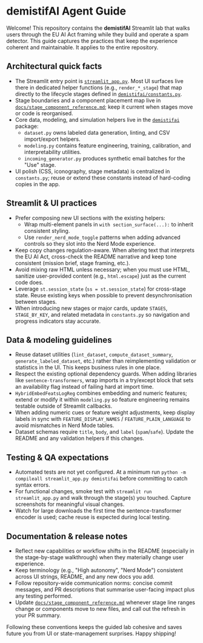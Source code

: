 # demistifAI Agent Guide

Welcome! This repository contains the **demistifAI** Streamlit lab that walks users through the EU AI Act framing while they build and operate a spam detector. This guide captures the practices that keep the experience coherent and maintainable. It applies to the entire repository.

## Architectural quick facts
- The Streamlit entry point is [`streamlit_app.py`](./streamlit_app.py). Most UI surfaces live there in dedicated helper functions (e.g., `render_*_stage`) that map directly to the lifecycle stages defined in [`demistifai/constants.py`](./demistifai/constants.py).
- Stage boundaries and a component placement map live in [`docs/stage_component_reference.md`](./docs/stage_component_reference.md); keep it current when stages move or code is reorganised.
- Core data, modeling, and simulation helpers live in the [`demistifai`](./demistifai) package:
  - `dataset.py` owns labeled data generation, linting, and CSV import/export helpers.
  - `modeling.py` contains feature engineering, training, calibration, and interpretability utilities.
  - `incoming_generator.py` produces synthetic email batches for the "Use" stage.
- UI polish (CSS, iconography, stage metadata) is centralized in `constants.py`; reuse or extend these constants instead of hard-coding copies in the app.

## Streamlit & UI practices
- Prefer composing new UI sections with the existing helpers:
  - Wrap multi-element panels in `with section_surface(...):` to inherit consistent styling.
  - Use `render_nerd_mode_toggle` patterns when adding advanced controls so they slot into the Nerd Mode experience.
- Keep copy changes regulation-aware. When altering text that interprets the EU AI Act, cross-check the README narrative and keep tone consistent (mission brief, stage framing, etc.).
- Avoid mixing raw HTML unless necessary; when you must use HTML, sanitize user-provided content (e.g., `html.escape`) just as the current code does.
- Leverage `st.session_state` (`ss = st.session_state`) for cross-stage state. Reuse existing keys when possible to prevent desynchronisation between stages.
- When introducing new stages or major cards, update `STAGES`, `STAGE_BY_KEY`, and related metadata in `constants.py` so navigation and progress indicators stay accurate.

## Data & modeling guidelines
- Reuse dataset utilities (`lint_dataset`, `compute_dataset_summary`, `generate_labeled_dataset`, etc.) rather than reimplementing validation or statistics in the UI. This keeps business rules in one place.
- Respect the existing optional dependency guards. When adding libraries like `sentence-transformers`, wrap imports in a try/except block that sets an availability flag instead of failing hard at import time.
- `HybridEmbedFeatsLogReg` combines embedding and numeric features; extend or modify it within `modeling.py` so feature engineering remains testable outside of Streamlit callbacks.
- When adding numeric cues or feature weight adjustments, keep display labels in sync with `FEATURE_DISPLAY_NAMES` / `FEATURE_PLAIN_LANGUAGE` to avoid mismatches in Nerd Mode tables.
- Dataset schemas require `title`, `body`, and `label` (`spam`/`safe`). Update the README and any validation helpers if this changes.

## Testing & QA expectations
- Automated tests are not yet configured. At a minimum run `python -m compileall streamlit_app.py demistifai` before committing to catch syntax errors.
- For functional changes, smoke test with `streamlit run streamlit_app.py` and walk through the stage(s) you touched. Capture screenshots for meaningful visual changes.
- Watch for large downloads the first time the sentence-transformer encoder is used; cache reuse is expected during local testing.

## Documentation & release notes
- Reflect new capabilities or workflow shifts in the README (especially in the stage-by-stage walkthrough) when they materially change user experience.
- Keep terminology (e.g., "High autonomy", "Nerd Mode") consistent across UI strings, README, and any new docs you add.
- Follow repository-wide communication norms: concise commit messages, and PR descriptions that summarise user-facing impact plus any testing performed.
- Update [`docs/stage_component_reference.md`](./docs/stage_component_reference.md) whenever stage line ranges change or components move to new files, and call out the refresh in your PR summary.

Following these conventions keeps the guided lab cohesive and saves future you from UI or state-management surprises. Happy shipping!
